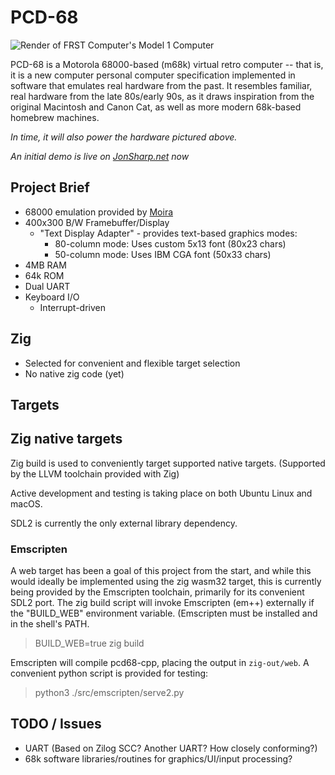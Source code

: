 PCD-68
======

![Render of FRST Computer's Model 1 Computer](doc/Model1Render.png)

PCD-68 is a Motorola 68000-based (m68k) virtual retro computer -- that is, it is a
new computer personal computer specification implemented in software that emulates 
real hardware from the past.  It resembles familiar, real hardware from the late 
80s/early 90s, as it draws inspiration from the original Macintosh and Canon Cat, 
as well as more modern 68k-based homebrew machines.

_In time, it will also power the hardware pictured above._

_An initial demo is live on [JonSharp.net](https://jonsharp.net) now_

## Project Brief

 - 68000 emulation provided by [Moira](https://dirkwhoffmann.github.io/Moira/about.html)
 - 400x300 B/W Framebuffer/Display
   - "Text Display Adapter" - provides text-based graphics modes:
     - 80-column mode: Uses custom 5x13 font (80x23 chars)
     - 50-column mode: Uses IBM CGA font (50x33 chars)
 - 4MB RAM
 - 64k ROM
 - Dual UART
 - Keyboard I/O
   - Interrupt-driven

## Zig

 - Selected for convenient and flexible target selection
 - No native zig code (yet)

## Targets

## Zig native targets

Zig build is used to conveniently target supported native targets. (Supported
by the LLVM toolchain provided with Zig)

Active development and testing is taking place on both Ubuntu Linux and macOS.

SDL2 is currently the only external library dependency.

### Emscripten

A web target has been a goal of this project from the start, and while this
would ideally be implemented using the zig wasm32 target, this is currently
being provided by the Emscripten toolchain, primarily for its convenient SDL2
port. The zig build script will invoke Emscripten (em++) externally if the 
"BUILD_WEB" environment variable. (Emscripten must be installed and in the
shell's PATH.

> BUILD_WEB=true zig build

Emscripten will compile pcd68-cpp, placing the output in ```zig-out/web```.
A convenient python script is provided for testing:

> python3 ./src/emscripten/serve2.py

## TODO / Issues

 - UART (Based on Zilog SCC? Another UART? How closely conforming?)
 - 68k software libraries/routines for graphics/UI/input processing?


